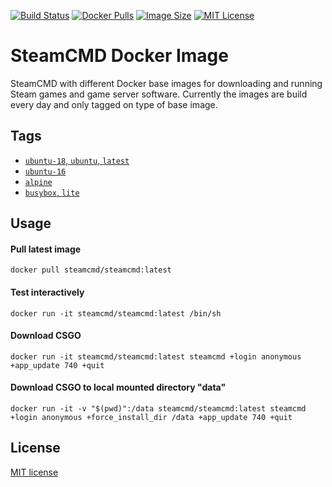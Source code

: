 [![Build Status](https://img.shields.io/github/workflow/status/steamcmd/docker/Build%20and%20Push%20Container.svg?logo=github)](https://github.com/steamcmd/docker/actions)
[![Docker Pulls](https://img.shields.io/docker/pulls/steamcmd/steamcmd.svg)](https://hub.docker.com/repository/docker/steamcmd/steamcmd)
[![Image Size](https://img.shields.io/docker/image-size/steamcmd/steamcmd.svg)](https://hub.docker.com/repository/docker/steamcmd/steamcmd)
[![MIT License](https://img.shields.io/badge/license-MIT-blue.svg)](LICENSE.md)

# SteamCMD Docker Image

SteamCMD with different Docker base images for downloading and running Steam games and game server software. Currently the images are build every day and only tagged on type of base image.

## Tags

- [`ubuntu-18`, `ubuntu`, `latest`](dockerfiles/ubuntu-18)
- [`ubuntu-16`](dockerfiles/ubuntu-16)
- [`alpine`](dockerfiles/alpine)
- [`busybox`, `lite`](dockerfiles/busybox)

## Usage

#### Pull latest image
```
docker pull steamcmd/steamcmd:latest
```
#### Test interactively
```
docker run -it steamcmd/steamcmd:latest /bin/sh
```
#### Download CSGO
```
docker run -it steamcmd/steamcmd:latest steamcmd +login anonymous +app_update 740 +quit
```
#### Download CSGO to local mounted directory "data"
```
docker run -it -v "$(pwd)":/data steamcmd/steamcmd:latest steamcmd +login anonymous +force_install_dir /data +app_update 740 +quit
```

## License

[MIT license](LICENSE.md)
